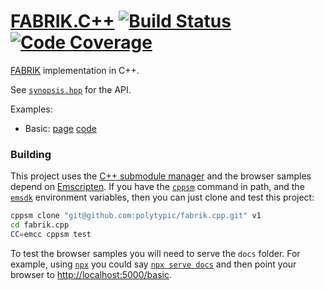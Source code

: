 # [FABRIK.C++](#) [![Build Status](https://travis-ci.org/polytypic/fabrik.cpp.svg?branch=v1)](https://travis-ci.org/polytypic/fabrik.cpp) [![Code Coverage](https://img.shields.io/codecov/c/github/polytypic/fabrik.cpp/v1.svg)](https://codecov.io/gh/polytypic/fabrik.cpp/branch/v1)

[FABRIK](http://andreasaristidou.com/FABRIK.html) implementation in C++.

See [`synopsis.hpp`](provides/include/fabrik_v1/synopsis.hpp) for the API.

Examples:

- Basic: [page](https://polytypic.github.io/fabrik.cpp/basic.html)
  [code](internals/basic/program/main.cpp)

### Building

This project uses the [C++ submodule manager](https://cppsm.github.io/) and the
browser samples depend on [Emscripten](https://emscripten.org/). If you have the
[`cppsm`](https://cppsm.github.io/#installation) command in path, and the
[`emsdk`](https://emscripten.org/docs/getting_started/downloads.html#installation-instructions)
environment variables, then you can just clone and test this project:

```bash
cppsm clone "git@github.com:polytypic/fabrik.cpp.git" v1
cd fabrik.cpp
CC=emcc cppsm test
```

To test the browser samples you will need to serve the `docs` folder. For
example, using
[`npx`](https://medium.com/@maybekatz/introducing-npx-an-npm-package-runner-55f7d4bd282b)
you could say [`npx serve docs`](https://www.npmjs.com/package/serve) and then
point your browser to
[http://localhost:5000/basic](http://localhost:5000/basic).
